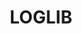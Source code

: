 ---
codehost: https://github.com/https://github.com/loglib/loglib
logohandle: loglibio
sort: loglib
title: LOGLIB
website: https://www.loglib.io/
---